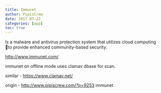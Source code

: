 ```yaml
---
title: Immunet
author: PipisCrew
date: 2017-07-22
categories: [app]
toc: true
---
```


Is a malware and antivirus protection system that utilizes cloud computing to provide enhanced community-based security. 

http://www.immunet.com/

immunet on offline mode uses clamav dbase for scan.

similar - https://www.clamav.net/

origin - http://www.pipiscrew.com/?p=9253 immunet